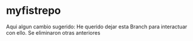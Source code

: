 # myfistrepo
Aqui algun cambio sugerido:
He querido dejar esta Branch para interactuar con ello. Se eliminaron otras anteriores
